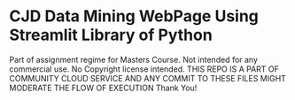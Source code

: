 # CJD Data Mining WebPage Using Streamlit Library of Python

Part of assignment regime for Masters Course.
Not intended for any commercial use.
No Copyright license intended.
THIS REPO IS A PART OF COMMUNITY CLOUD SERVICE AND ANY COMMIT TO THESE FILES MIGHT MODERATE THE FLOW OF EXECUTION
Thank You!
